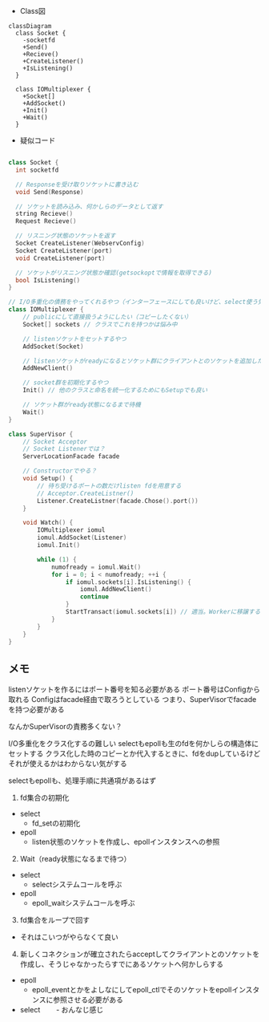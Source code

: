 - Class図

``` mermaid
classDiagram
  class Socket {
    -socketfd
    +Send()
    +Recieve()
    +CreateListener()
    +IsListening()
  }

  class IOMultiplexer {
    +Socket[]
    +AddSocket()
    +Init()
    +Wait()
  }
```

- 疑似コード

``` cpp

class Socket {
  int socketfd

  // Responseを受け取りソケットに書き込む
  void Send(Response)

  // ソケットを読み込み、何かしらのデータとして返す
  string Recieve()
  Request Recieve()

  // リスニング状態のソケットを返す
  Socket CreateListener(WebservConfig)
  Socket CreateListener(port)
  void CreateListener(port)

  // ソケットがリスニング状態か確認(getsockoptで情報を取得できる)
  bool IsListening()
}

// I/O多重化の債務をやってくれるやつ（インターフェースにしても良いけど、select使う気はほぼ0なのでやる意味はあんまりない）
class IOMultiplexer {
    // publicにして直接扱うようにしたい（コピーしたくない）
    Socket[] sockets // クラスでこれを持つかは悩み中

    // listenソケットをセットするやつ
    AddSocket(Socket)

    // listenソケットがreadyになるとソケット群にクライアントとのソケットを追加したいのでそれを担うやつ
    AddNewClient()

    // socket群を初期化するやつ
    Init() // 他のクラスと命名を統一化するためにもSetupでも良い

    // ソケット群がready状態になるまで待機
    Wait()
}

class SuperVisor {
    // Socket Acceptor
    // Socket Listenerでは？
    ServerLocationFacade facade

    // Constructorでやる？
    void Setup() {
        // 待ち受けるポートの数だけlisten fdを用意する
        // Acceptor.CreateListner()
        Listener.CreateListner(facade.Chose().port())
    }

    void Watch() {
        IOMultiplexer iomul
        iomul.AddSocket(Listener)
        iomul.Init()

        while (1) {
            numofready = iomul.Wait()
            for i = 0; i < numofready; ++i {
                if iomul.sockets[i].IsListening() {
                    iomul.AddNewClient()
                    continue
                }
                StartTransact(iomul.sockets[i]) // 適当。Workerに移譲するとか
            }
        }
    }
}

```

## メモ
listenソケットを作るにはポート番号を知る必要がある
ポート番号はConfigから取れる
Configはfacade経由で取ろうとしている
つまり、SuperVisorでfacadeを持つ必要がある

なんかSuperVisorの責務多くない？

I/O多重化をクラス化するの難しい
selectもepollも生のfdを何かしらの構造体にセットする
クラス化した時のコピーとか代入するときに、fdをdupしているけどそれが使えるかはわからない気がする

selectもepollも、処理手順に共通項があるはず
1. fd集合の初期化
  - select
    - fd_setの初期化
  - epoll
    - listen状態のソケットを作成し、epollインスタンスへの参照
2. Wait（ready状態になるまで待つ）
  - select
    - selectシステムコールを呼ぶ
  - epoll
    - epoll_waitシステムコールを呼ぶ
3. fd集合をループで回す
  - それはこいつがやらなくて良い
4. 新しくコネクションが確立されたらacceptしてクライアントとのソケットを作成し、そうじゃなかったらすでにあるソケットへ何かしらする
  - epoll
    - epoll_eventとかをよしなにしてepoll_ctlでそのソケットをepollインスタンスに参照させる必要がある
  - select
  　　- おんなじ感じ
